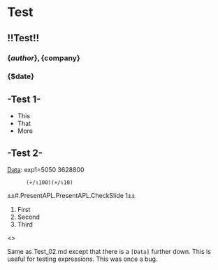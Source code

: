 [Data]:author="AuthorName"
[Data]:company="CompanyName"
[Data]:date="PresentationDate"

# Test

## !!Test!!

### \{$author\}, \{$company\}
### \{$date\}


## -Test 1-

* This
* That
* More 

## -Test 2-  

[Data]: exp1=5050 3628800

```
      (+/⍳100)(×/⍳10)
```

⍎⍎#.PresentAPL.PresentAPL.CheckSlide 1⍎⍎

1. First
1. Second
1. Third

<<Test>>

Same as Test_02.md except that there is a `[Data]` further down.
This is useful for testing expressions.
This was once a bug.